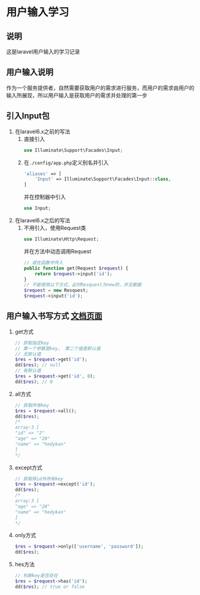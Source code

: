 # 用户输入学习

## 说明
这是laravel用户输入的学习记录  

## 用户输入说明
作为一个服务提供者，自然需要获取用户的需求进行服务，而用户的需求由用户的输入所展现，所以用户输入是获取用户的需求并处理的第一步  

## 引入Input包
1. 在laravel6.x之前的写法
    1. 直接引入
        ```php
        use Illuminate\Support\Facades\Input;
        ```
    2. 在`./config/app.php`定义别名并引入
        ```php
        'aliases' => [
            'Input' => Illuminate\Support\Facades\Input::class,
        ]
        ```
        并在控制器中引入
        ```php
        use Input;
        ```
2. 在laravel6.x之后的写法
    1. 不用引入，使用Request类
        ```php
        use Illuminate\Http\Request;
        ```
        并在方法中动态调用Request
        ```php
        // 或在函数中传入
        public function get(Request $request) {
            return $request->input('id');
        }
        // 不能使用以下方式，此时Resquest为new的，并无数据
        $request = new Resquest;
        $request->input('id');
        ```

## 用户输入书写方式 [文档页面](https://learnku.com/docs/laravel/8.x/requests/9369#d56a10)
1. get方式
    ```php
    // 获取指定key
    // 第一个参数是key， 第二个值是默认值
    // 无默认值
    $res = $request->get('id');
    dd($res); // null
    // 有默认值
    $res = $request->get('id', 0);
    dd($res); // 0
    ```
2. all方式
    ```php
    // 获取所有key
    $res = $request->all();
    dd($res);
    /* 
    array:3 [
    "id" => "2"
    "age" => "20"
    "name" => "hedykan"
    ]
    */
    ```
3. except方式
    ```php
    // 获取除id外所有key
    $res = $request->except('id');
    dd($res);
    /* 
    array:3 [
    "age" => "20"
    "name" => "hedykan"
    ]
    */
    ```
4. only方式
    ```php
    $res = $request->only(['username', 'password']);
    dd($res);
    ```
5. hes方法
    ```php
    // 判断key是否存在
    $res = $request->has('id');
    dd($res); // true or false
    ```
